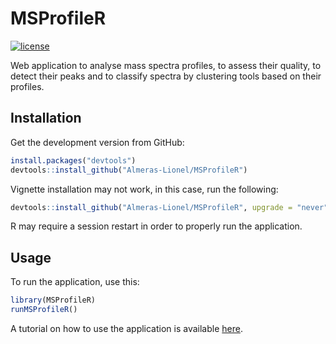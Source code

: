# MSProfileR

<!-- badges: start -->
[![license](https://img.shields.io/badge/license-GPL%20%28%3E=%203%29-brightgreen.svg?style=flat)](https://www.gnu.org/licenses/gpl-3.0.html)
<!-- badges: end -->

Web application to analyse mass spectra profiles, to assess their quality, to detect their peaks and to classify spectra by clustering tools based on their profiles.

## Installation

Get the development version from GitHub:

```R
install.packages("devtools")
devtools::install_github("Almeras-Lionel/MSProfileR")
```

Vignette installation may not work, in this case, run the following:

```R
devtools::install_github("Almeras-Lionel/MSProfileR", upgrade = "never")
```

R may require a session restart in order to properly run the application.

## Usage

To run the application, use this:

```R
library(MSProfileR)
runMSProfileR()
```

A tutorial on how to use the application is available [here](https://github.com/Almeras-Lionel/MSProfileR/raw/main/vignettes/PDF/MS-profileR_tutorial_V1.0.pdf).

